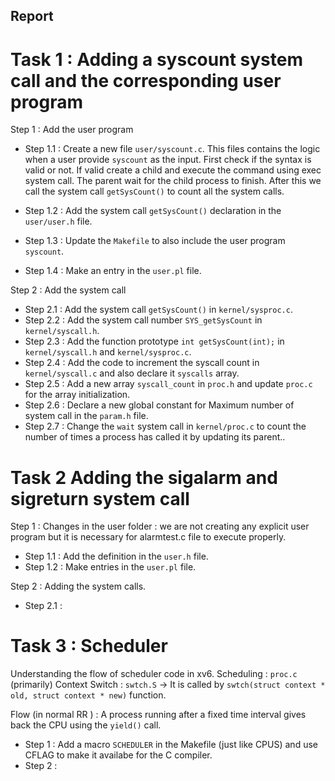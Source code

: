 
## Report

# Task 1 : Adding a syscount system call and the corresponding user program 

Step 1 : Add the user program
- Step 1.1 : Create a new file `user/syscount.c`.
This files contains the logic when a user provide `syscount` as the input.
First check if the syntax is valid or not.
If valid create a child and execute the command using exec system call.
The parent wait for the child process to finish.
After this we call the system call `getSysCount()`  to count all the system calls.

- Step 1.2 : Add the system call `getSysCount()` declaration in the `user/user.h` file.
- Step 1.3 : Update the `Makefile` to also include the user program `syscount`.
- Step 1.4 : Make an entry in the `user.pl` file.

Step 2 : Add the system call 

- Step 2.1 :  Add the system call `getSysCount()` in `kernel/sysproc.c`.
- Step 2.2 :  Add the system call number `SYS_getSysCount` in `kernel/syscall.h`.
- Step 2.3 :  Add the function prototype `int getSysCount(int);` in `kernel/syscall.h` and `kernel/sysproc.c`.
- Step 2.4 :  Add the code to increment the syscall count in `kernel/syscall.c` and also declare it `syscalls` array.
- Step 2.5 :  Add a new array `syscall_count` in `proc.h` and update `proc.c` for the array initialization.
- Step 2.6 :  Declare a new global constant for Maximum number of system call in the `param.h` file.
- Step 2.7 :  Change the `wait` system call in `kernel/proc.c` to count the number of times a process has called it by updating its parent..

# Task 2 Adding the sigalarm and sigreturn system call 

Step 1 : Changes in the user folder : we are not creating any explicit user program but it is necessary for alarmtest.c file to execute properly.
- Step 1.1 : Add the definition in the `user.h` file.
- Step 1.2 : Make entries in the `user.pl` file.

Step 2 : Adding the system calls.

- Step 2.1 : 

# Task 3 : Scheduler



Understanding the flow of scheduler code in xv6. 
Scheduling : `proc.c` (primarily)
Context Switch : `swtch.S` -> It is called by  `swtch(struct context * old, struct context * new)` function.

Flow (in normal RR ) : 
A process running after a fixed time interval gives back the CPU using the `yield()` call.
- Step 1 : Add a macro `SCHEDULER` in the Makefile (just like CPUS) and use CFLAG to make it availabe for the C compiler.
- Step 2 : 